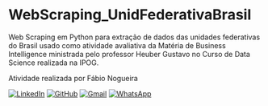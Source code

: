 # WebScraping_UnidFederativaBrasil
Web Scraping em Python para extração de dados das unidades federativas do Brasil usado como atividade avaliativa da Matéria de Business Intelligence ministrada pelo professor Heuber Gustavo no Curso de Data Science realizada na IPOG.

Atividade realizada por Fábio Nogueira

[![LinkedIn](https://img.shields.io/badge/LinkedIn-1B1C1E?style=for-the-badge&logo=linkedin&logoColor=0077B5&border_color=fcf901)](https://www.linkedin.com/in/faanogueira/)
[![GitHub](https://img.shields.io/badge/GitHub-1B1C1E?style=for-the-badge&logo=linkedin&logoColor=0077B5&border_color=fcf901)](https://github.com/faanogueira)
[![Gmail](https://img.shields.io/badge/Gmail-1B1C1E?style=for-the-badge&logo=gmail&logoColor=C71610)](mailto:faanogueira@gmail.com)
[![WhatsApp](https://img.shields.io/badge/WhatsApp-1B1C1E?style=for-the-badge&logo=whatsapp&logoColor=green)](https://api.whatsapp.com/send?phone=5571983937557)
